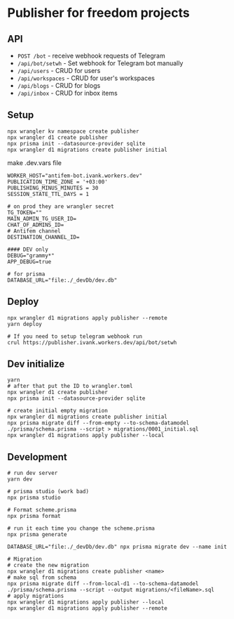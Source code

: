 # Publisher for freedom projects

## API

- `POST /bot` - receive webhook requests of Telegram
- `/api/bot/setwh` - Set webhook for Telegram bot manually
- `/api/users` - CRUD for users
- `/api/workspaces` - CRUD for user's workspaces
- `/api/blogs` - CRUD for blogs
- `/api/inbox` - CRUD for inbox items

## Setup

```
npx wrangler kv namespace create publisher
npx wrangler d1 create publisher
npx prisma init --datasource-provider sqlite
npx wrangler d1 migrations create publisher initial

```

make .dev.vars file

```
WORKER_HOST="antifem-bot.ivank.workers.dev"
PUBLICATION_TIME_ZONE = '+03:00'
PUBLISHING_MINUS_MINUTES = 30
SESSION_STATE_TTL_DAYS = 1

# on prod they are wrangler secret
TG_TOKEN=""
MAIN_ADMIN_TG_USER_ID=
CHAT_OF_ADMINS_ID=
# Antifem channel
DESTINATION_CHANNEL_ID=

#### DEV only
DEBUG="grammy*"
APP_DEBUG=true

# for prisma
DATABASE_URL="file:./_devDb/dev.db"
```

## Deploy

```
npx wrangler d1 migrations apply publisher --remote
yarn deploy

# If you need to setup telegram webhook run
crul https://publisher.ivank.workers.dev/api/bot/setwh
```

## Dev initialize

```
yarn
# after that put the ID to wrangler.toml
npx wrangler d1 create publisher
npx prisma init --datasource-provider sqlite

# create initial empty migration
npx wrangler d1 migrations create publisher initial
npx prisma migrate diff --from-empty --to-schema-datamodel ./prisma/schema.prisma --script > migrations/0001_initial.sql
npx wrangler d1 migrations apply publisher --local
```

## Development

```
# run dev server
yarn dev

# prisma studio (work bad)
npx prisma studio

# Format scheme.prisma
npx prisma format

# run it each time you change the scheme.prisma
npx prisma generate

DATABASE_URL="file:./_devDb/dev.db" npx prisma migrate dev --name init

# Migration
# create the new migration
npx wrangler d1 migrations create publisher <name>
# make sql from schema
npx prisma migrate diff --from-local-d1 --to-schema-datamodel ./prisma/schema.prisma --script --output migrations/<fileName>.sql
# apply migrations
npx wrangler d1 migrations apply publisher --local
npx wrangler d1 migrations apply publisher --remote
```
